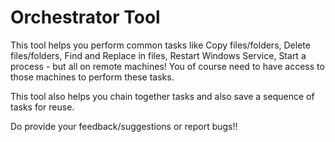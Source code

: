 # Orchestrator Tool
This tool helps you perform common tasks like Copy files/folders, Delete files/folders, Find and Replace in files, Restart Windows Service, Start a process - but all on remote machines! You of course need to have access to those machines to perform these tasks.

This tool also helps you chain together tasks and also save a sequence of tasks for reuse.

Do provide your feedback/suggestions or report bugs!!
